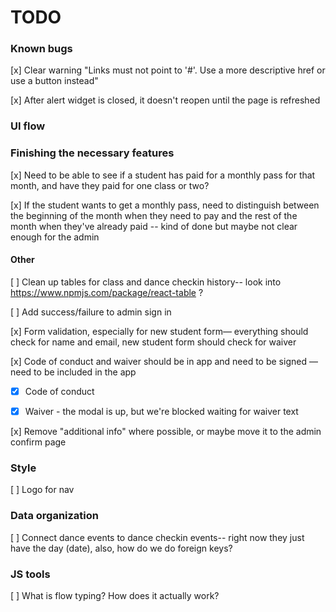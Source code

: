# TODO

### Known bugs

[x] Clear warning "Links must not point to '#'. Use a more descriptive href or use a button instead"

[x] After alert widget is closed, it doesn't reopen until the page is refreshed


### UI flow

### Finishing the necessary features

[x] Need to be able to see if a student has paid for a monthly pass for that month, and have they paid for one class or two?

[x] If the student wants to get a monthly pass, need to distinguish between the beginning of the month when they need to pay and the rest of the month when they've already paid -- kind of done but maybe not clear enough for the admin

#### Other

[ ] Clean up tables for class and dance checkin history-- look into https://www.npmjs.com/package/react-table ?

[ ] Add success/failure to admin sign in

[x] Form validation, especially for new student form— everything should check for name and email, new student form should check for waiver

[x] Code of conduct and waiver should be in app and need to be signed — need to be included in the app

* [x] Code of conduct

* [x] Waiver - the modal is up, but we're blocked waiting for waiver text

[x] Remove "additional info" where possible, or maybe move it to the admin confirm page


### Style

[ ] Logo for nav


### Data organization

[ ] Connect dance events to dance checkin events-- right now they just have the day (date), also, how do we do foreign keys?


### JS tools

[ ] What is flow typing? How does it actually work?
